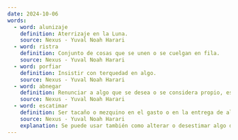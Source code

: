 ```yaml
---
date: 2024-10-06
words:
  - word: alunizaje
    definition: Aterrizaje en la Luna.
    source: Nexus - Yuval Noah Harari
  - word: ristra
    definition: Conjunto de cosas que se unen o se cuelgan en fila.
    source: Nexus - Yuval Noah Harari
  - word: porfiar
    definition: Insistir con terquedad en algo.
    source: Nexus - Yuval Noah Harari
  - word: abnegar
    definition: Renunciar a algo que se desea o se considera propio, especialmente por un motivo noble o altruista.
    source: Nexus - Yuval Noah Harari 
  - word: escatimar
    definition: Ser tacaño o mezquino en el gasto o en la entrega de algo.
    source: Nexus - Yuval Noah Harari 
    explanation: Se puede usar también como alterar o desestimar algo dicho. "Mince words"
---
```

